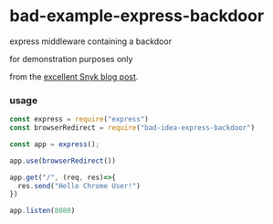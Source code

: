 # bad-example-express-backdoor

express middleware containing a backdoor

for demonstration purposes only

from the [excellent Snyk blog post](https://snyk.io/blog/what-is-a-backdoor/).


### usage

```js
const express = require("express")
const browserRedirect = require("bad-idea-express-backdoor")

const app = express();

app.use(browserRedirect())

app.get("/", (req, res)=>{
  res.send("Hello Chrome User!")
})

app.listen(8080)
```